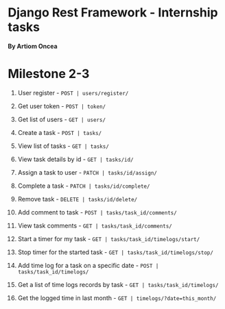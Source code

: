 # Django Rest Framework - Internship tasks
**By Artiom Oncea**

# Milestone 2-3

1. User register - `POST | users/register/`


2. Get user token - `POST | token/`


3. Get list of users - `GET | users/`


4. Create a task - `POST | tasks/`


5. View list of tasks - `GET | tasks/`


6. View task details by id - `GET | tasks/id/`


7. Assign a task to user - `PATCH | tasks/id/assign/`


8. Complete a task - `PATCH | tasks/id/complete/`


9. Remove task - `DELETE | tasks/id/delete/`


10. Add comment to task - `POST | tasks/task_id/comments/`


11. View task comments - `GET | tasks/task_id/comments/`


12. Start a timer for my task - `GET | tasks/task_id/timelogs/start/`


13. Stop timer for the started task - `GET | tasks/task_id/timelogs/stop/`


14. Add time log for a task on a specific date - `POST | tasks/task_id/timelogs/`


15. Get a list of time logs records by task - `GET | tasks/task_id/timelogs/`


16. Get the logged time in last month - `GET | timelogs/?date=this_month/`
